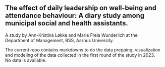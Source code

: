 ## The effect of daily leadership on well-being and attendance behaviour: A diary study among municipal social and health assistants.
A study by Ann-Kristina Løkke and Marie Freia Wunderlich at the Department of Management, BSS, Aarhus University. 

The current repo contains markdowns to do the data prepping, visualization and modeling of the data collected in the first round of the study in 2023. No data is available. 